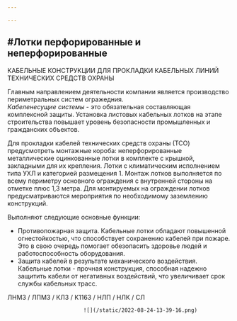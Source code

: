 ```yaml
---

---
```

## #Лотки перфорированные и неперфорированные

КАБЕЛЬНЫЕ КОНСТРУКЦИИ ДЛЯ ПРОКЛАДКИ КАБЕЛЬНЫХ ЛИНИЙ ТЕХНИЧЕСКИХ СРЕДСТВ ОХРАНЫ

Главным направлением деятельности компании является производство периметральных систем огражедния.  
_Кабеленесущие системы_ - это обязательная составляющая комплексной защиты. Установка листовых кабельных лотков на этапе строительства повышает уровень безопасности промышленных и гражданских объектов.

Для прокладки кабелей технических средств охраны (ТСО) предусмотреть монтажные короба: неперфорированные металлические оцинкованные лотки в комплекте с крышкой, закладными для их крепления. Лотки с климатическим исполнением типа УХЛ и категорией размещения 1. Монтаж лотков выполняется по всему периметру основного ограждения с внутренней стороны на отметке плюс 1,3 метра. Для монтируемых на ограждении лотков предусматриваются  мероприятия по необходимому заземлению конструкций.

Выполняют следующие основные функции:

* Противопожарная защита. Кабельные лотки обладают повышенной огнестойкостью, что способствует сохранению кабелей при пожаре. Это в свою очередь помогает обезопасить здоровье людей и работоспособность оборудования.
* Защита кабелей в результате механического воздействия. Кабельные лотки - прочная конструкция, способная надежно защитить кабели от негативных воздействий, что увеличивает срок службы кабельных трасс.

ЛНМЗ / ЛПМЗ / КЛЗ / К1163 / НЛП / НЛК / СЛ

                            ![](/static/2022-08-24-13-39-16.png)